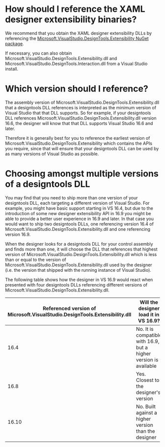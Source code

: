 # How should I reference the XAML designer extensibility binaries?

We recommend that you obtain the XAML designer extensibility DLLs by referencing the [Microsoft.VisualStudio.DesignTools.Extensibility NuGet package](https://www.nuget.org/packages/Microsoft.VisualStudio.DesignTools.Extensibility).

If necessary, you can also obtain Microsoft.VisualStudio.DesignTools.Extensibility.dll and Microsoft.VisualStudio.DesignTools.Interaction.dll from a Visual Studio install.

# Which version should I reference?

The assembly version of Microsoft.VisualStudio.DesignTools.Extensibility.dll that a designtools DLL references is interpreted as the minimum version of Visual Studio that that DLL supports. So for example, if your designtools DLL references Microsoft.VisualStudio.DesignTools.Extensibility.dll version 16.6, the designer will know that that DLL supports Visual Studio 16.6 and later.

Therefore it is generally best for you to reference the earliest version of Microsoft.VisualStudio.DesignTools.Extensibility which contains the APIs you require, since that will ensure that your designtools DLL can be used by as many versions of Visual Studio as possible.

# Choosing amongst multiple versions of a designtools DLL

You may find that you need to ship more than one version of your designtools DLL, each targeting a different version of Visual Studio. For example, you might have basic support starting in VS 16.4, but due to the introduction of some new designer extensibility API in 16.9 you might be able to provide a better user experience in 16.9 and later. In that case you would want to ship two designtools DLLs, one referencing version 16.4 of Microsoft.VisualStudio.DesignTools.Extensibility.dll and one referencing version 16.9.

When the designer looks for a designtools DLL for your control assembly and finds more than one, it will choose the DLL that references that highest version of Microsoft.VisualStudio.DesignTools.Extensibility.dll which is less than or equal to the version of Microsoft.VisualStudio.DesignTools.Extensibility.dll used by the designer (i.e. the version that shipped with the running instance of Visual Studio).

The following table shows how the designer in VS 16.9 would react when presented with four designtools DLLs referencing different versions of Microsoft.VisualStudio.DesignTools.Extensibility.dll.

| Referenced version of Microsoft.VisualStudio.DesignTools.Extensibility.dll | Will the designer load it in VS 16.9?                             |
| ---------------------------------------------------------------------------| ----------------------------------------------------------------- |
| 16.4                                                                       | No. It is compatible with 16.9, but a higher version is available |
| 16.8                                                                       | Yes. Closest to the designer's version                            |
| 16.10                                                                      | No. Built against a higher version than the designer              |